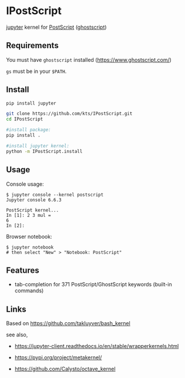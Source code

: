# IPostScript

[jupyter](https://jupyter.org/) kernel for [PostScript](https://en.wikipedia.org/wiki/PostScript) ([ghostscript](https://www.ghostscript.com/))

## Requirements

You must have `ghostscript` installed (https://www.ghostscript.com/)

`gs` must be in your `$PATH`.

## Install

```bash
pip install jupyter

git clone https://github.com/kts/IPostScript.git
cd IPostScript

#install package:
pip install .

#install jupyter kernel:
python -m IPostScript.install
```

## Usage

Console usage:

```
$ jupyter console --kernel postscript
Jupyter console 6.6.3

PostScript kernel...
In [1]: 2 3 mul =
6
In [2]: 
```

Browser notebook:

```
$ jupyter notebook
# then select "New" > "Notebook: PostScript"
```

## Features

* tab-completion for 371 PostScript/GhostScript keywords (built-in commands)

## Links

Based on https://github.com/takluyver/bash_kernel

see also,

* https://jupyter-client.readthedocs.io/en/stable/wrapperkernels.html

* https://pypi.org/project/metakernel/

* https://github.com/Calysto/octave_kernel
